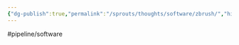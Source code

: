 ```yaml
---
{"dg-publish":true,"permalink":"/sprouts/thoughts/software/zbrush/","hide":true}
---
```


#pipeline/software
